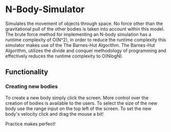 # N-Body-Simulator

Simulates the movement of objects through space. No force other than the gravitational pull of the other bodies is taken into account
within this model. The brute force method for implementing an N-body simulation has a runtime complexity of O(N^2), in order to reduce the
runtime complexity this simulator makes use of the The Barnes-Hut Algorithm. The Barnes-Hut Algorithm, utilizes the divide and conquer
methodology of programming and effectively reduces the runtime complexity to O(NlogN).

## Functionality

### Creating new bodies

To create a new body simply click the screen. More control over the creation of bodies is available to the users. To select the size of the
new body use the range input on the top left of the screen. To set the new body's velocity click and drag the mouse a bit!

Practice makes perfect!
